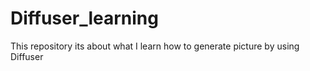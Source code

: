 # Diffuser_learning
This repository its about what I learn how to generate picture by using Diffuser
